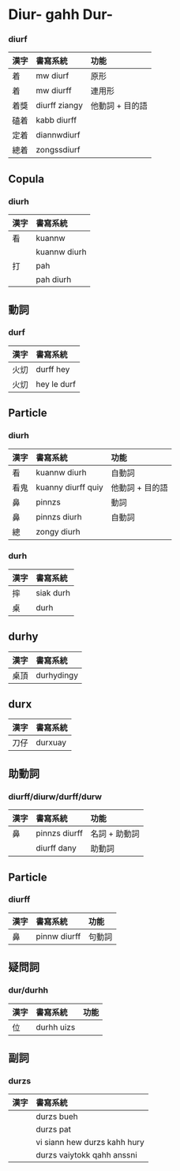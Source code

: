 # Diur- gahh Dur-

### diurf

| 漢字 | 書寫系統 | 功能 |
| :--- | :--- | :--- |
| 着 | mw diurf | 原形 |
| 着 | mw diurff | 連用形 |
| 着獎 | diurff ziangy | 他動詞 + 目的語 |
| 磕着| kabb diurff | |
| 定着 | diannwdiurf | |
| 總着 | zongssdiurf | |

## Copula

### diurh

| 漢字 | 書寫系統 |
| :--- | :--- |
| 看 | kuannw |
| | kuannw diurh |
| 打 | pah |
| | pah diurh |

## 動詞

### durf

| 漢字 | 書寫系統 |
| :--- | :--- |
| 火灱 | durff hey |
| 火灱 | hey le durf |

## Particle

### diurh

| 漢字 | 書寫系統 | 功能 |
| :--- | :--- | :--- |
| 看 | kuannw diurh | 自動詞 |
| 看鬼 | kuanny diurff quiy | 他動詞 + 目的語 |
| 鼻 | pinnzs | 動詞 |
| 鼻 | pinnzs diurh | 自動詞 |
| 總 | zongy diurh ||

### durh

| 漢字 | 書寫系統 |
| :--- | :--- |
| 摔 | siak durh |
| 桌 | durh |

## durhy

| 漢字 | 書寫系統 |
| :--- | :--- |
| 桌頂 | durhydingy |

## durx

| 漢字 | 書寫系統 |
| :--- | :--- |
| 刀仔 | durxuay |

## 助動詞

### diurff/diurw/durff/durw

| 漢字 | 書寫系統 | 功能 |
| :--- | :--- | :--- |
| 鼻 | pinnzs diurff | 名詞 + 助動詞 |
| | diurff dany | 助動詞 |

## Particle

### diurff

| 漢字 | 書寫系統 | 功能 |
| :--- | :--- | :--- |
| 鼻 | pinnw diurff | 句動詞 |

## 疑問詞

### dur/durhh

| 漢字 | 書寫系統 | 功能 |
| :--- | :--- | :--- |
| 位 | durhh uizs |  |

## 副詞

### durzs

| 漢字 | 書寫系統 |
| :--- | :--- |
|| durzs bueh |
|| durzs pat |
|| vi siann hew durzs kahh hury |
|| durzs vaiytokk qahh anssni |
